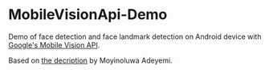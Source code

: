 # MobileVisionApi-Demo

Demo of face detection and face landmark detection on Android device with [Google's Mobile Vision API](https://developers.google.com/vision/).

Based on [the decription](https://hackernoon.com/machine-learning-for-android-developers-with-the-mobile-vision-api-part-1-face-detection-e7e24a3e472f) by Moyinoluwa Adeyemi.
